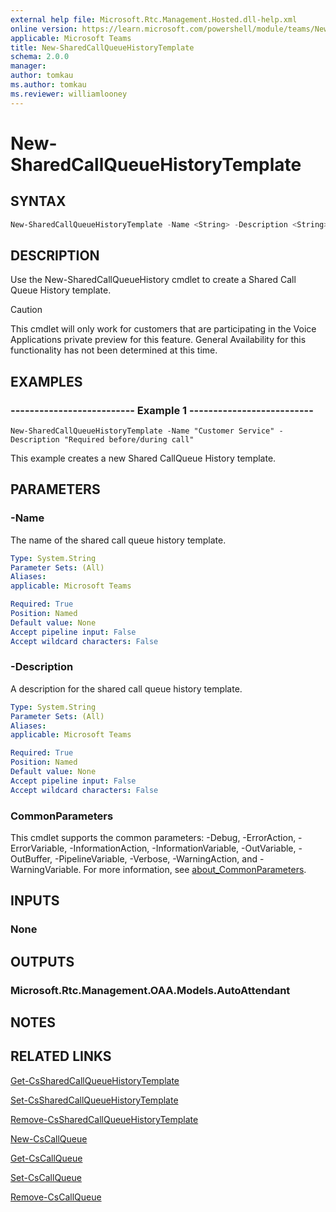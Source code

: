 ```yaml
---
external help file: Microsoft.Rtc.Management.Hosted.dll-help.xml
online version: https://learn.microsoft.com/powershell/module/teams/New-SharedCallQueueHistoryTemplate
applicable: Microsoft Teams
title: New-SharedCallQueueHistoryTemplate
schema: 2.0.0
manager: 
author: tomkau
ms.author: tomkau
ms.reviewer: williamlooney
---
```


# New-SharedCallQueueHistoryTemplate

## SYNTAX

```powershell
New-SharedCallQueueHistoryTemplate -Name <String> -Description <String>
```

## DESCRIPTION
Use the New-SharedCallQueueHistory cmdlet to create a Shared Call Queue History template.

> [!CAUTION]
> This cmdlet will only work for customers that are participating in the Voice Applications private preview for this feature. General Availability for this functionality has not been determined at this time.

## EXAMPLES

### -------------------------- Example 1 --------------------------
```
New-SharedCallQueueHistoryTemplate -Name "Customer Service" -Description "Required before/during call" 
```

This example creates a new Shared CallQueue History template.

## PARAMETERS

### -Name
The name of the shared call queue history template.

```yaml
Type: System.String
Parameter Sets: (All)
Aliases:
applicable: Microsoft Teams

Required: True
Position: Named
Default value: None
Accept pipeline input: False
Accept wildcard characters: False
```

### -Description
A description for the shared call queue history template.

```yaml
Type: System.String
Parameter Sets: (All)
Aliases:
applicable: Microsoft Teams

Required: True
Position: Named
Default value: None
Accept pipeline input: False
Accept wildcard characters: False
```


### CommonParameters
This cmdlet supports the common parameters: -Debug, -ErrorAction, -ErrorVariable, -InformationAction, -InformationVariable, -OutVariable, -OutBuffer, -PipelineVariable, -Verbose, -WarningAction, and -WarningVariable. For more information, see [about_CommonParameters](https://go.microsoft.com/fwlink/?LinkID=113216).

## INPUTS

### None

## OUTPUTS

### Microsoft.Rtc.Management.OAA.Models.AutoAttendant

## NOTES

## RELATED LINKS

[Get-CsSharedCallQueueHistoryTemplate](./Get-CsSharedCallQueueHistoryTemplate.md)

[Set-CsSharedCallQueueHistoryTemplate](./Set-CsSharedCallQueueHistoryTemplate.md)

[Remove-CsSharedCallQueueHistoryTemplate](./Remove-CsSharedCallQueueHistoryTemplate.md)

[New-CsCallQueue](./New-CsCallQueue.md)

[Get-CsCallQueue](./Get-CsCallQueue.md)

[Set-CsCallQueue](./Set-CsCallQueue.md)

[Remove-CsCallQueue](./Remove-CsCallQueue.md)



